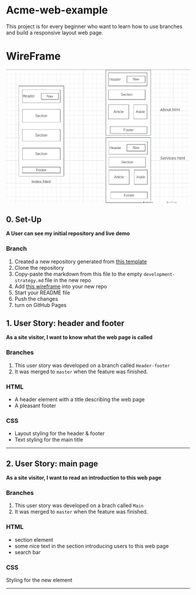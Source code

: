 # Acme-web-example
This project is for every beginner who want to learn how to use branches and build a responsive layout web page.

# WireFrame
![wireframe](./wireframe.gif)

## 0. Set-Up

__A User can see my initial repository and live demo__

### Branch

1. Created a new repository generated from [this template](https://github.com/murvanessa/acme-web-example)
1. Clone the repository
1. Copy-paste the markdown from this file to the empty `development-strategy.md` file in the new repo
1. Add [this wireframe](./wireframe.gif) into your new repo
1. Start your README file
1. Push the changes
1. turn on GitHub Pages

## 1. User Story: header and footer

__As a site visitor, I want to know what the web page is called__

### Branches

1. This user story was developed on a branch called `Header-footer`
1. It was merged to `master` when the feature was finished.

### HTML

- A header element with a title describing the web page
- A pleasant footer

### CSS

- Layout styling for the header & footer
- Text styling for the main title

---

## 2. User Story: main page

__As a site visitor, I want to read an introduction to this web page__

### Branches

1. This user story was developed on a brach called `Main`
1. It was merged to `master` when the feature was finished.

### HTML

- section element
- some nice text in the section introducing users to this web page
- search bar

### CSS

Styling for the new element

---